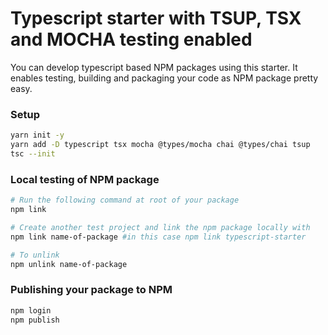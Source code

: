 # Typescript starter with TSUP, TSX and MOCHA testing enabled

You can develop typescript based NPM packages using this starter.
It enables testing, building and packaging your code as NPM package pretty easy.

### Setup

```bash
yarn init -y
yarn add -D typescript tsx mocha @types/mocha chai @types/chai tsup
tsc --init
```

### Local testing of NPM package

```bash
# Run the following command at root of your package
npm link

# Create another test project and link the npm package locally with
npm link name-of-package #in this case npm link typescript-starter

# To unlink
npm unlink name-of-package

```

### Publishing your package to NPM

```bash
npm login
npm publish
```
